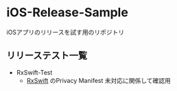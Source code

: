 # iOS-Release-Sample
iOSアプリのリリースを試す用のリポジトリ

## リリーステスト一覧
- RxSwift-Test
  - [RxSwift](https://github.com/ReactiveX/RxSwift) のPrivacy Manifest 未対応に関係して確認用
